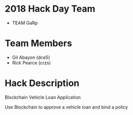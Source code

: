 # 2018 Hack Day Team
* TEAM GaRp

# Team Members
* Gil Abayon (dce5)
* Rick Pearce (crzs)

# Hack Description
Blockchain Vehicle Loan Application

Use Blockchain to approve a vehicle loan and bind a policy
